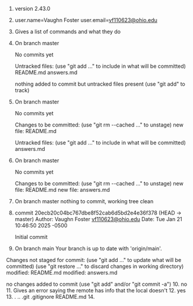 1. version 2.43.0
2. user.name=Vaughn Foster
   user.email=vf110623@ohio.edu
3. Gives a list of commands and what they do
4. On branch master

    No commits yet

    Untracked files:
        (use "git add <file>..." to include in what will be committed)
            README.md
            answers.md

    nothing added to commit but untracked files present (use "git add" to track)
5. On branch master

    No commits yet

    Changes to be committed:
        (use "git rm --cached <file>..." to unstage)
            new file:   README.md

    Untracked files:
        (use "git add <file>..." to include in what will be     committed)
            answers.md
6. On branch master

    No commits yet

    Changes to be committed:
        (use "git rm --cached <file>..." to unstage)
            new file:   README.md
            new file:   answers.md
7. On branch master
    nothing to commit, working tree clean
8. commit 20ecb20c04bc767dbe8f52cab6d5bd2e4e36f378 (HEAD ->    master)
Author: Vaughn Foster <vf110623@ohio.edu>
Date:   Tue Jan 21 10:46:50 2025 -0500

    Initial commit
9. On branch main
Your branch is up to date with 'origin/main'.

Changes not staged for commit:
  (use "git add <file>..." to update what will be committed)
  (use "git restore <file>..." to discard changes in working directory)
        modified:   README.md
        modified:   answers.md

no changes added to commit (use "git add" and/or "git commit -a")
10. no
11. Gives an error saying the remote has info that the local doesn't
12. yes
13. .  ..  .git  .gitignore  README.md
14. 

